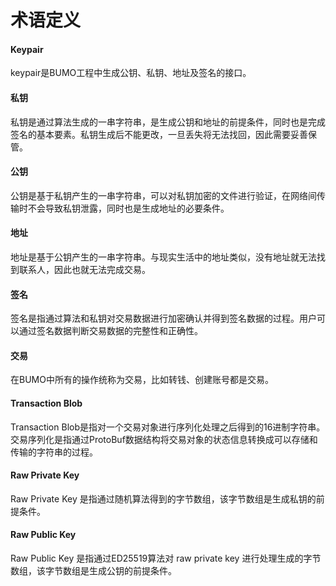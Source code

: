 # 术语定义

#### Keypair

keypair是BUMO工程中生成公钥、私钥、地址及签名的接口。

#### 私钥

私钥是通过算法生成的一串字符串，是生成公钥和地址的前提条件，同时也是完成签名的基本要素。私钥生成后不能更改，一旦丢失将无法找回，因此需要妥善保管。

#### 公钥

公钥是基于私钥产生的一串字符串，可以对私钥加密的文件进行验证，在网络间传输时不会导致私钥泄露，同时也是生成地址的必要条件。

#### 地址

地址是基于公钥产生的一串字符串。与现实生活中的地址类似，没有地址就无法找到联系人，因此也就无法完成交易。

#### 签名

签名是指通过算法和私钥对交易数据进行加密确认并得到签名数据的过程。用户可以通过签名数据判断交易数据的完整性和正确性。

#### 交易

在BUMO中所有的操作统称为交易，比如转钱、创建账号都是交易。

#### Transaction Blob

Transaction Blob是指对一个交易对象进行序列化处理之后得到的16进制字符串。交易序列化是指通过ProtoBuf数据结构将交易对象的状态信息转换成可以存储和传输的字符串的过程。

#### Raw Private Key

Raw Private Key 是指通过随机算法得到的字节数组，该字节数组是生成私钥的前提条件。

#### Raw Public Key

Raw Public Key 是指通过ED25519算法对 raw private key 进行处理生成的字节数组，该字节数组是生成公钥的前提条件。

